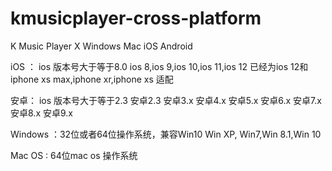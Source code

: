 # kmusicplayer-cross-platform
K Music Player X Windows Mac iOS Android

iOS ： ios 版本号大于等于8.0
ios 8,ios 9,ios 10,ios 11,ios 12 已经为ios 12和iphone xs max,iphone xr,iphone xs 适配

安卓： ios 版本号大于等于2.3
安卓2.3 安卓3.x 安卓4.x 安卓5.x 安卓6.x 安卓7.x 安卓8.x 安卓9.x

Windows ：32位或者64位操作系统，兼容Win10
Win XP, Win7,Win 8.1,Win 10

Mac OS : 64位mac os 操作系统
